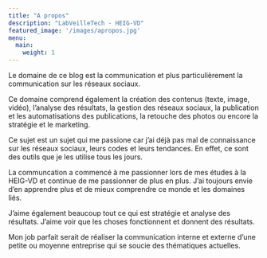 ```yaml
---
title: "A propos"
description: "LabVeilleTech - HEIG-VD"
featured_image: '/images/apropos.jpg'
menu:
  main:
    weight: 1
---
```

Le domaine de ce blog est la communication et plus particulièrement la communication sur les réseaux sociaux.

Ce domaine comprend également la création des contenus (texte, image, vidéo), l’analyse des résultats, la gestion des réseaux sociaux, la publication et les automatisations des publications, la retouche des photos ou encore la stratégie et le marketing.

Ce sujet est un sujet qui me passione car j’ai déjà pas mal de connaissance sur les réseaux sociaux, leurs codes et leurs tendances. En effet, ce sont des outils que je les utilise tous les jours.

La communcation a commencé à me passionner lors de mes études à la HEIG-VD et continue de me passionner de plus en plus. J’ai toujours envie d’en apprendre plus et de mieux comprendre ce monde et les domaines liés.

J’aime également beaucoup tout ce qui est stratégie et analyse des résultats. J’aime voir que les choses fonctionnent et donnent des résultats.

Mon job parfait serait de réaliser la communication interne et externe d’une petite ou moyenne entreprise qui se soucie des thématiques actuelles.

